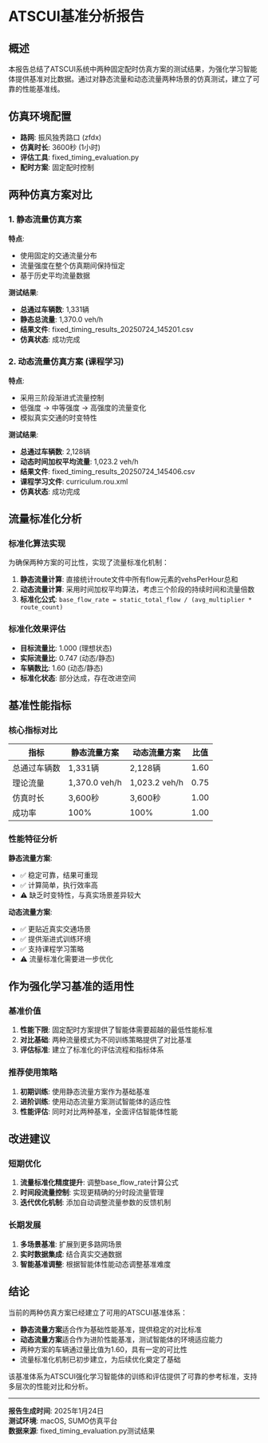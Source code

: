 # ATSCUI基准分析报告

## 概述

本报告总结了ATSCUI系统中两种固定配时仿真方案的测试结果，为强化学习智能体提供基准对比数据。通过对静态流量和动态流量两种场景的仿真测试，建立了可靠的性能基准线。

## 仿真环境配置

- **路网**: 振风独秀路口 (zfdx)
- **仿真时长**: 3600秒 (1小时)
- **评估工具**: fixed_timing_evaluation.py
- **配时方案**: 固定配时控制

## 两种仿真方案对比

### 1. 静态流量仿真方案

**特点**:
- 使用固定的交通流量分布
- 流量强度在整个仿真期间保持恒定
- 基于历史平均流量数据

**测试结果**:
- **总通过车辆数**: 1,331辆
- **静态总流量**: 1,370.0 veh/h
- **结果文件**: fixed_timing_results_20250724_145201.csv
- **仿真状态**: 成功完成

### 2. 动态流量仿真方案 (课程学习)

**特点**:
- 采用三阶段渐进式流量控制
- 低强度 → 中等强度 → 高强度的流量变化
- 模拟真实交通的时变特性

**测试结果**:
- **总通过车辆数**: 2,128辆
- **动态时间加权平均流量**: 1,023.2 veh/h
- **结果文件**: fixed_timing_results_20250724_145406.csv
- **课程学习文件**: curriculum.rou.xml
- **仿真状态**: 成功完成

## 流量标准化分析

### 标准化算法实现

为确保两种方案的可比性，实现了流量标准化机制：

1. **静态流量计算**: 直接统计route文件中所有flow元素的vehsPerHour总和
2. **动态流量计算**: 采用时间加权平均算法，考虑三个阶段的持续时间和流量倍数
3. **标准化公式**: `base_flow_rate = static_total_flow / (avg_multiplier * route_count)`

### 标准化效果评估

- **目标流量比**: 1.000 (理想状态)
- **实际流量比**: 0.747 (动态/静态)
- **车辆数比**: 1.60 (动态/静态)
- **标准化状态**: 部分达成，存在改进空间

## 基准性能指标

### 核心指标对比

| 指标 | 静态流量方案 | 动态流量方案 | 比值 |
|------|-------------|-------------|------|
| 总通过车辆数 | 1,331辆 | 2,128辆 | 1.60 |
| 理论流量 | 1,370.0 veh/h | 1,023.2 veh/h | 0.75 |
| 仿真时长 | 3,600秒 | 3,600秒 | 1.00 |
| 成功率 | 100% | 100% | 1.00 |

### 性能特征分析

**静态流量方案**:
- ✅ 稳定可靠，结果可重现
- ✅ 计算简单，执行效率高
- ⚠️ 缺乏时变特性，与真实场景差异较大

**动态流量方案**:
- ✅ 更贴近真实交通场景
- ✅ 提供渐进式训练环境
- ✅ 支持课程学习策略
- ⚠️ 流量标准化需要进一步优化

## 作为强化学习基准的适用性

### 基准价值

1. **性能下限**: 固定配时方案提供了智能体需要超越的最低性能标准
2. **对比基础**: 两种流量模式为不同训练策略提供了对比基准
3. **评估标准**: 建立了标准化的评估流程和指标体系

### 推荐使用策略

1. **初期训练**: 使用静态流量方案作为基础基准
2. **进阶训练**: 使用动态流量方案测试智能体的适应性
3. **性能评估**: 同时对比两种基准，全面评估智能体性能

## 改进建议

### 短期优化

1. **流量标准化精度提升**: 调整base_flow_rate计算公式
2. **时间段流量控制**: 实现更精确的分时段流量管理
3. **迭代优化机制**: 添加自动调整流量参数的反馈机制

### 长期发展

1. **多场景基准**: 扩展到更多路网场景
2. **实时数据集成**: 结合真实交通数据
3. **智能基准调整**: 根据智能体性能动态调整基准难度

## 结论

当前的两种仿真方案已经建立了可用的ATSCUI基准体系：

- **静态流量方案**适合作为基础性能基准，提供稳定的对比标准
- **动态流量方案**适合作为进阶性能基准，测试智能体的环境适应能力
- 两种方案的车辆通过量比值为1.60，具有一定的可比性
- 流量标准化机制已初步建立，为后续优化奠定了基础

该基准体系为ATSCUI强化学习智能体的训练和评估提供了可靠的参考标准，支持多层次的性能对比和分析。

---

**报告生成时间**: 2025年1月24日  
**测试环境**: macOS, SUMO仿真平台  
**数据来源**: fixed_timing_evaluation.py测试结果
